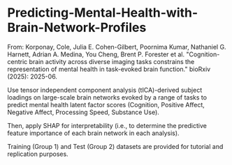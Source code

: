 # Predicting-Mental-Health-with-Brain-Network-Profiles
From: Korponay, Cole, Julia E. Cohen-Gilbert, Poornima Kumar, Nathaniel G. Harnett, Adrian A. Medina, You Cheng, Brent P. Forester et al. "Cognition-centric brain activity across diverse imaging tasks constrains the representation of mental health in task-evoked brain function." bioRxiv (2025): 2025-06.

Use tensor independent component analysis (tICA)-derived subject loadings on large-scale brain networks evoked by a range of tasks to predict mental health latent factor scores (Cognition, Positive Affect, Negative Affect, Processing Speed, Substance Use). 

Then, apply SHAP for interpretability (i.e., to determine the predictive feature importance of each brain network in each analysis). 

Training (Group 1) and Test (Group 2) datasets are provided for tutorial and replication purposes. 
